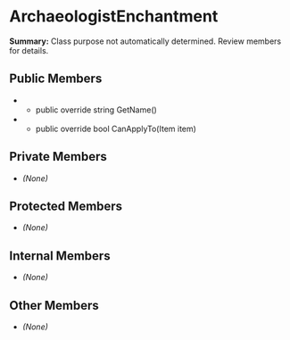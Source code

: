 # ArchaeologistEnchantment

**Summary:** Class purpose not automatically determined. Review members for details.

## Public Members
- - public override string GetName()
- - public override bool CanApplyTo(Item item)

## Private Members
- *(None)*

## Protected Members
- *(None)*

## Internal Members
- *(None)*

## Other Members
- *(None)*
